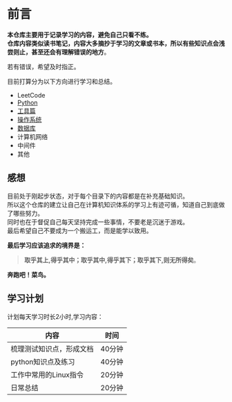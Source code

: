 # 前言  

**本仓库主要用于记录学习的内容，避免自己只看不练。  
仓库内容类似读书笔记，内容大多摘抄于学习的文章或书本，所以有些知识点会浅尝则止，甚至还会有理解错误的地方**。

若有错误，希望及时指正。

目前打算分为以下方向进行学习和总结。

- LeetCode
- [Python](https://github.com/MyPocketFullOfMoney/MySkill001/tree/master/Python)
- [工具篇](https://github.com/MyPocketFullOfMoney/MySkill001/tree/master/%E5%B7%A5%E5%85%B7)
- [操作系统](https://github.com/MyPocketFullOfMoney/MySkill001/tree/master/%E6%93%8D%E4%BD%9C%E7%B3%BB%E7%BB%9F)
- [数据库](https://github.com/MyPocketFullOfMoney/MySkill001/tree/master/%E6%95%B0%E6%8D%AE%E5%BA%93)
- 计算机网络
- 中间件
- 其他

## 感想

目前处于刚起步状态，对于每个目录下的内容都是在补充基础知识。  
所以这个仓库的建立让自己在计算机知识体系的学习上有迹可循，知道自己到底做了哪些努力。  
同时也在于督促自己每天坚持完成一些事情，不要老是沉迷于游戏。  
最后希望自己不要成为一个搬运工，而是能学以致用。

**最后学习应该追求的境界是：**
>**取乎其上,得乎其中；取乎其中,得乎其下；取乎其下,则无所得矣**。

**奔跑吧！菜鸟。**

## 学习计划  

计划每天学习时长2小时,学习内容：  

| 内容 | 时间 |  
| ----| -----|  
| 梳理测试知识点，形成文档 | 40分钟 |  
| python知识点及练习      | 40分钟 |  
| 工作中常用的Linux指令   | 20分钟 |  
| 日常总结               | 20分钟 |

